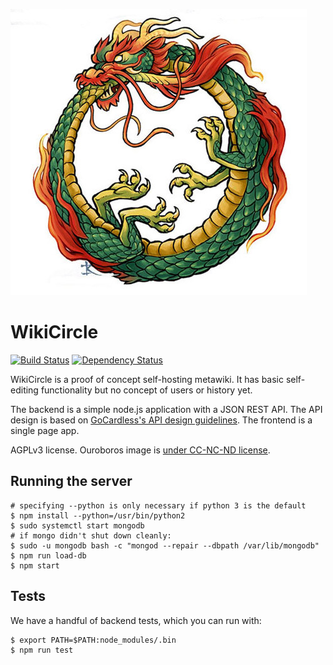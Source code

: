 ![screenshot](images/ouroboros.jpg)

# WikiCircle

[![Build Status](https://travis-ci.org/Wilfred/wikicircle.svg?branch=master)](https://travis-ci.org/Wilfred/wikicircle)
[![Dependency Status](https://david-dm.org/wilfred/wikicircle.svg)](https://david-dm.org/wilfred/wikicircle)

WikiCircle is a proof of concept self-hosting metawiki. It has basic
self-editing functionality but no concept of users or history yet.

The backend is a simple node.js application with a JSON REST API. The
API design is based on
[GoCardless's API design guidelines](https://github.com/gocardless/http-api-design/blob/master/README.md). The
frontend is a single page app.

AGPLv3 license. Ouroboros image is [under CC-NC-ND license](https://www.flickr.com/photos/vaxzine/3389513720).

## Running the server

```
# specifying --python is only necessary if python 3 is the default
$ npm install --python=/usr/bin/python2
$ sudo systemctl start mongodb
# if mongo didn't shut down cleanly:
$ sudo -u mongodb bash -c "mongod --repair --dbpath /var/lib/mongodb"
$ npm run load-db
$ npm start
```

## Tests

We have a handful of backend tests, which you can run with:

```
$ export PATH=$PATH:node_modules/.bin
$ npm run test
```
